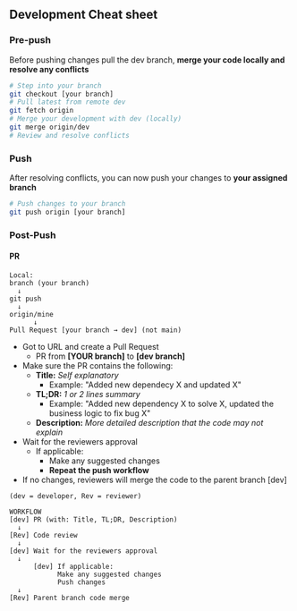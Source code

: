 
## Development Cheat sheet
### Pre-push
Before pushing changes pull the dev branch, **merge your code locally and resolve any conflicts**
  ```bash
  # Step into your branch
git checkout [your branch]
# Pull latest from remote dev
git fetch origin
# Merge your development with dev (locally)
git merge origin/dev
# Review and resolve conflicts
  ```
### Push
After resolving conflicts, you can now push your changes to **your assigned branch**
```bash
# Push changes to your branch
git push origin [your branch]
```

### Post-Push
 
 #### PR
```
Local:
branch (your branch)
  ↓
git push
  ↓
origin/mine 
      ↓
Pull Request [your branch → dev] (not main)

```

- Got to URL and create a Pull Request
  - PR from **[YOUR branch]** to **[dev branch]**
- Make sure the PR contains the following:
    - **Title:** *Self explanatory*
        - Example: "Added new dependecy X and updated X"
    - **TL;DR:** *1 or 2 lines summary*
        - Example: "Added new dependency X to solve X, updated the business logic to fix bug X"
    - **Description:** *More detailed description that the code may not explain*
- Wait for the reviewers approval
  - If applicable:
    - Make any suggested changes
    - **Repeat the push workflow**
- If no changes, reviewers will merge the code to the parent branch [dev]

```
(dev = developer, Rev = reviewer)

WORKFLOW
[dev] PR (with: Title, TL;DR, Description)
  ↓
[Rev] Code review
  ↓
[dev] Wait for the reviewers approval
  ↓
      [dev] If applicable:    
            Make any suggested changes
            Push changes
  ↓
[Rev] Parent branch code merge

```